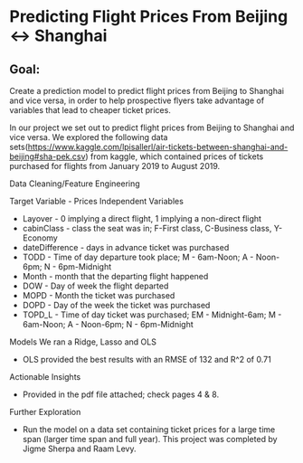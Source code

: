 # Predicting Flight Prices From Beijing <-> Shanghai

## Goal: 
Create a prediction model to predict flight prices from Beijing to Shanghai and vice versa, in order to help prospective flyers take advantage of variables that lead to cheaper ticket prices. 

In our project we set out to predict flight prices from Beijing to Shanghai and vice versa. 
We explored the following data sets(https://www.kaggle.com/lpisallerl/air-tickets-between-shanghai-and-beijing#sha-pek.csv) from kaggle, which contained prices of tickets purchased for flights from January 2019 to August 2019. 

Data Cleaning/Feature Engineering 

Target Variable - Prices
Independent Variables 
  - Layover - 0 implying a direct flight, 1 implying a non-direct flight
  - cabinClass - class the seat was in; F-First class, C-Business class, Y-Economy 
  - dateDifference - days in advance ticket was purchased 
  - TODD - Time of day departure took place; M - 6am-Noon; A - Noon-6pm; N - 6pm-Midnight
  - Month - month that the departing flight happened
  - DOW - Day of week the flight departed
  - MOPD - Month the ticket was purchased
  - DOPD - Day of the week the ticket was purchased
  - TOPD_L - Time of day ticket was purchased; EM - Midnight-6am; M - 6am-Noon; A - Noon-6pm; N - 6pm-Midnight
  
  Models 
  We ran a Ridge, Lasso and OLS
  - OLS provided the best results with an RMSE of 132 and R^2 of 0.71 
  
  Actionable Insights
  - Provided in the pdf file attached; check pages 4 & 8.
  
  Further Exploration
  - Run the model on a data set containing ticket prices for a large time span (larger time span and full year). 
This project was completed by Jigme Sherpa and Raam Levy.
